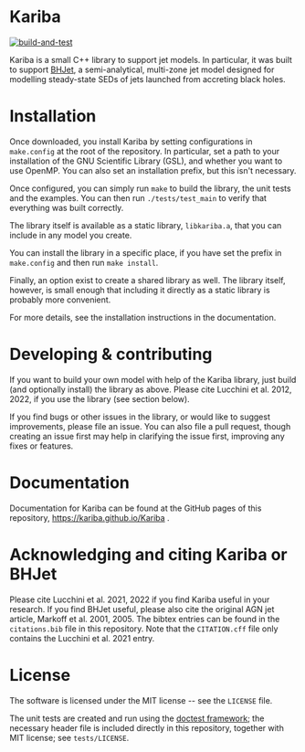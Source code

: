 # Kariba

[![build-and-test](https://github.com/evertrol/Kariba/actions/workflows/ci.yml/badge.svg)](https://github.com/evertrol/Kariba/actions/workflows/ci.yml)

Kariba is a small C++ library to support jet models. In particular, it was built to support [BHJet](https://github.com/matteolucchini1/BHJet), a semi-analytical, multi-zone jet model designed for modelling steady-state SEDs of jets launched from accreting black holes.

# Installation

Once downloaded, you install Kariba by setting configurations in `make.config` at the root of the repository. In particular, set a path to your installation of the GNU Scientific Library (GSL), and whether you want to use OpenMP. You can also set an installation prefix, but this isn't necessary.

Once configured, you can simply run `make` to build the library, the unit tests and the examples. You can then run `./tests/test_main` to verify that everything was built correctly.

The library itself is available as a static library, `libkariba.a`, that you can include in any model you create.

You can install the library in a specific place, if you have set the prefix in `make.config` and then run `make install`.

Finally, an option exist to create a shared library as well. The library itself, however, is small enough that including it directly as a static library is probably more convenient.

For more details, see the installation instructions in the documentation.

# Developing & contributing

If you want to build your own model with help of the Kariba library, just build (and optionally install) the library as above. Please cite Lucchini et al. 2012, 2022, if you use the library (see section below).

If you find bugs or other issues in the library, or would like to suggest improvements, please file an issue. You can also file a pull request, though creating an issue first may help in clarifying the issue first, improving any fixes or features.

# Documentation

Documentation for Kariba can be found at the GitHub pages of this repository, https://kariba.github.io/Kariba .


# Acknowledging and citing Kariba or BHJet

Please cite Lucchini et al. 2021, 2022 if you find Kariba useful in your research. If you find BHJet useful, please also cite the original AGN jet article, Markoff et al. 2001, 2005. The bibtex entries can be found in the `citations.bib` file in this repository. Note that the `CITATION.cff` file only contains the Lucchini et al. 2021 entry.

# License

The software is licensed under the MIT license -- see the `LICENSE` file.

The unit tests are created and run using the [doctest framework](https://github.com/doctest/doctest); the necessary header file is included directly in this repository, together with MIT license; see `tests/LICENSE`.
